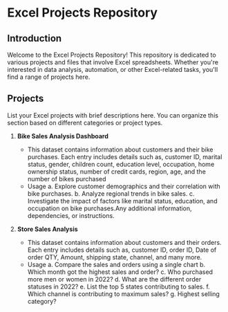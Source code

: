 # Excel Projects Repository

## Introduction
Welcome to the Excel Projects Repository!
This repository is dedicated to various projects and files that involve Excel spreadsheets. Whether you're interested in data analysis, automation, or other Excel-related tasks, you'll find a range of projects here.

## Projects

List your Excel projects with brief descriptions here. You can organize this section based on different categories or project types.

1. **Bike Sales Analysis Dashboard**
   - This dataset contains information about customers and their bike purchases. Each entry includes details such as, customer ID, marital status, gender, children 
     count, education level, occupation, home ownership status, number of credit cards, region, age, and the number of bikes purchased
   - Usage
       a. Explore customer demographics and their correlation with bike purchases.
       b. Analyze regional trends in bike sales.
       c. Investigate the impact of factors like marital status, education, and occupation on bike purchases.Any additional information, dependencies, or 
          instructions.

2. **Store Sales Analysis**
   - This dataset contains information about customers and their orders. Each entry includes details such as, customer ID, order ID, Date of order QTY, Amount, 
     shipping state, channel, and many more.
   - Usage
       a. Compare the sales and orders using a single chart
       b. Which month got the highest sales and order?
       c. Who purchased more men or women in 2022?
       d. What are the different order statuses in 2022?
       e. List the top 5 states contributing to sales.
       f. Which channel is contributing to maximum sales?
       g. Highest selling category?

